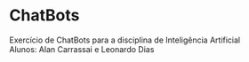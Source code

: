 # ChatBots
Exercício de ChatBots para a disciplina de Inteligência Artificial <br>
Alunos: Alan Carrassai e Leonardo Dias
